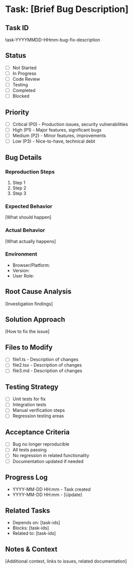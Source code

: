 # Task: [Brief Bug Description]

## Task ID

task-YYYYMMDD-HHmm-bug-fix-description

## Status

- [ ] Not Started
- [ ] In Progress
- [ ] Code Review
- [ ] Testing
- [ ] Completed
- [ ] Blocked

## Priority

- [ ] Critical (P0) - Production issues, security vulnerabilities
- [ ] High (P1) - Major features, significant bugs
- [ ] Medium (P2) - Minor features, improvements
- [ ] Low (P3) - Nice-to-have, technical debt

## Bug Details

### Reproduction Steps

1. Step 1
2. Step 2
3. Step 3

### Expected Behavior

[What should happen]

### Actual Behavior

[What actually happens]

### Environment

- Browser/Platform:
- Version:
- User Role:

## Root Cause Analysis

[Investigation findings]

## Solution Approach

[How to fix the issue]

## Files to Modify

- [ ] file1.ts - Description of changes
- [ ] file2.tsx - Description of changes
- [ ] file3.md - Description of changes

## Testing Strategy

- [ ] Unit tests for fix
- [ ] Integration tests
- [ ] Manual verification steps
- [ ] Regression testing areas

## Acceptance Criteria

- [ ] Bug no longer reproducible
- [ ] All tests passing
- [ ] No regression in related functionality
- [ ] Documentation updated if needed

## Progress Log

- YYYY-MM-DD HH:mm - Task created
- YYYY-MM-DD HH:mm - [Update]

## Related Tasks

- Depends on: [task-ids]
- Blocks: [task-ids]
- Related to: [task-ids]

## Notes & Context

[Additional context, links to issues, related documentation]

